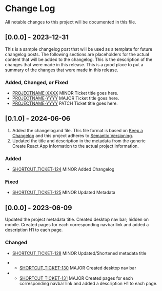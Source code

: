 # Change Log

All notable changes to this project will be documented in this file.

## [0.0.0] - 2023-12-31

This is a sample changelog post that will be used as a template for future changelog posts. The following sections are placeholders for the actual content that will be added to the changelog. This is the description of the changes that were made in this release. This is a good place to put a summary of the changes that were made in this release.

### Added, Changed, or Fixed

- [PROJECTNAME-XXXX](asana.com) MINOR Ticket title goes here.
- [PROJECTNAME-YYYY](asana.com) MAJOR Ticket title goes here.
- [PROJECTNAME-YYYY](asana.com) PATCH Ticket title goes here.

## [0.1.0] - 2024-06-06

1. Added the changelog.md file. This file format is based on [Keep a Changelog](https://keepachangelog.com/en/1.1.0/) and this project adheres to [Semantic Versioning](https://semver.org/).
2. Updated the title and description in the metadata from the generic Create React App information to the actual project information.

### Added

- [SHORTCUT_TICKET-124](https://app.shortcut.com/personal-growth/story/124/added-changelog) MINOR Added Changelog

### Fixed

- [SHORTCUT_TICKET-125](https://app.shortcut.com/personal-growth/story/125/update-metadata) MINOR Updated Metadata

## [0.0.0] - 2023-06-09

Updated the project metadata title. Created desktop nav bar; hidden on mobile. Created pages for each corresponding navbar link and added a description H1 to each page.

### Changed

- [SHORTCUT_TICKET-128](https://app.shortcut.com/personal-growth/story/128/update-shorten-metadata-title) MINOR Updated/Shortened metadata title
- - [SHORTCUT_TICKET-130](https://app.shortcut.com/personal-growth/story/130/create-desktop-nav-bar) MAJOR Created desktop nav bar

- - [SHORTCUT_TICKET-131](https://app.shortcut.com/personal-growth/story/131/added-pages-for-each-corresponding-navbar-link) MAJOR Created pages for each corresponding navbar link and added a description H1 to each page.
